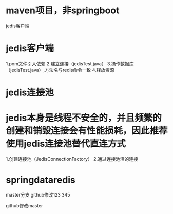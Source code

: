 # maven项目，非springboot
jedis客户端

# jedis客户端
1.pom文件引入依赖
2.建立连接（jedisTest.java）
3.操作数据库（jedisTest.java）,方法名与redis命令一致
4.释放资源

# jedis连接池
# jedis本身是线程不安全的，并且频繁的创建和销毁连接会有性能损耗，因此推荐使用jedis连接池替代直连方式
1.创建连接池（JedisConnectionFactory）
2.通过连接池活的连接

# springdataredis
master分支 github修改123
345

github修改master
